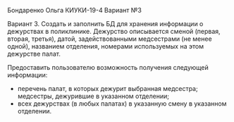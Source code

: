 Бондаренко Ольга КИУКИ-19-4 Вариант №3

Вариант 3. Создать и заполнить БД для хранения информации о дежурствах в поликлинике. Дежурство описывается сменой (первая, вторая, третья), датой, задействованными медсестрами (не менее одной), названием отделения, номерами используемых на этом дежурстве палат.

Предоставить пользователю возможность получения следующей информации:

- перечень палат, в которых дежурит выбранная медсестра;
медсестры, дежурившие в указанном отделении;
- всех дежурствах (в любых палатах) в указанную смену в указанном отделении.